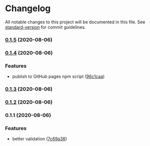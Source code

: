 # Changelog

All notable changes to this project will be documented in this file. See [standard-version](https://github.com/conventional-changelog/standard-version) for commit guidelines.

### [0.1.5](https://github.com/huksley/lunchtime/compare/v0.1.4...v0.1.5) (2020-08-06)

### [0.1.4](https://github.com/huksley/lunchtime/compare/v0.1.3...v0.1.4) (2020-08-06)


### Features

* publish to GitHub pages npm script ([96c1caa](https://github.com/huksley/lunchtime/commit/96c1caa0be6db43e9a496c39069f09a2ce91c87e))

### [0.1.3](https://github.com/huksley/lunchtime/compare/v0.1.2...v0.1.3) (2020-08-06)

### [0.1.2](https://github.com/huksley/lunchtime/compare/v0.1.1...v0.1.2) (2020-08-06)

### 0.1.1 (2020-08-06)


### Features

* better validation ([7c69a38](https://github.com/huksley/lunchtime/commit/7c69a3837e1ca8e729c76b0af46e7c8a48a4f14f))
